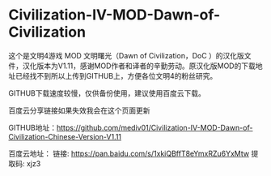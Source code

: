 # Civilization-IV-MOD-Dawn-of-Civilization

这个是文明4游戏 MOD 文明曙光（Dawn of Civilization，DoC ）的汉化版文件，汉化版本为V1.11，感谢MOD作者和译者的辛勤劳动。原汉化版MOD的下载地址已经找不到所以上传到GITHUB上，方便各位文明4的粉丝研究。

GITHUB下载速度较慢，仅供备份使用，建议使用百度云下载。

百度云分享链接如果失效我会在这个页面更新

GITHUB地址：https://github.com/mediv01/Civilization-IV-MOD-Dawn-of-Civilization-Chinese-Version-V1.11


百度云地址：
链接: https://pan.baidu.com/s/1xkiQBffT8eYmxRZu6YxMtw 
提取码: xjz3 

